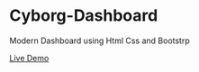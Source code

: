 # Cyborg-Dashboard
Modern Dashboard using Html Css and Bootstrp


<a href="https://eloquent-franklin-caf813.netlify.app">Live Demo</a>



